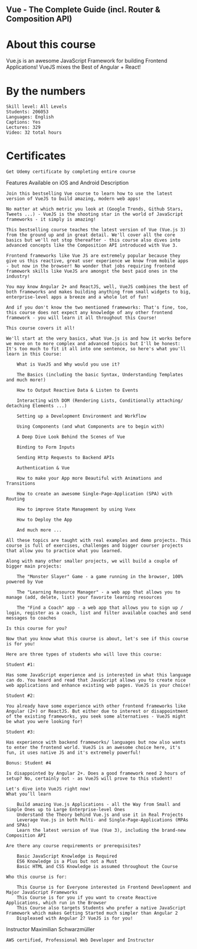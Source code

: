 ## Vue - The Complete Guide (incl. Router & Composition API)

# About this course
Vue.js is an awesome JavaScript Framework for building Frontend Applications! VueJS mixes the Best of Angular + React!

# By the numbers
    Skill level: All Levels
    Students: 206053
    Languages: English
    Captions: Yes
    Lectures: 329
    Video: 32 total hours
    
# Certificates

    Get Udemy certificate by completing entire course

Features
    Available on iOS and Android
Description

    Join this bestselling Vue course to learn how to use the latest version of VueJS to build amazing, modern web apps!

    No matter at which metric you look at (Google Trends, Github Stars, Tweets ...) - VueJS is the shooting star in the world of JavaScript frameworks - it simply is amazing!

    This bestselling course teaches the latest version of Vue (Vue.js 3) from the ground up and in great detail. We'll cover all the core basics but we'll not stop thereafter - this course also dives into advanced concepts like the Composition API introduced with Vue 3.

    Frontend frameworks like Vue JS are extremely popular because they give us this reactive, great user experience we know from mobile apps - but now in the browser! No wonder that jobs requiring frontend framework skills like VueJS are amongst the best paid ones in the industry!

    You may know Angular 2+ and ReactJS, well, VueJS combines the best of both frameworks and makes building anything from small widgets to big, enterprise-level apps a breeze and a whole lot of fun!

    And if you don't know the two mentioned frameworks: That's fine, too, this course does not expect any knowledge of any other frontend framework - you will learn it all throughout this Course!

    This course covers it all!

    We'll start at the very basics, what Vue.js is and how it works before we move on to more complex and advanced topics but I'll be honest: It's too much to fit it all into one sentence, so here's what you'll learn in this Course:

        What is VueJS and Why would you use it?

        The Basics (including the basic Syntax, Understanding Templates and much more!)

        How to Output Reactive Data & Listen to Events

        Interacting with DOM (Rendering Lists, Conditionally attaching/ detaching Elements ...)

        Setting up a Development Environment and Workflow

        Using Components (and what Components are to begin with)

        A Deep Dive Look Behind the Scenes of Vue

        Binding to Form Inputs

        Sending Http Requests to Backend APIs

        Authentication & Vue

        How to make your App more Beautiful with Animations and Transitions

        How to create an awesome Single-Page-Application (SPA) with Routing

        How to improve State Management by using Vuex

        How to Deploy the App

        And much more ...

    All these topics are taught with real examples and demo projects. This course is full of exercises, challenges and bigger courser projects that allow you to practice what you learned.

    Along with many other smaller projects, we will build a couple of bigger main projects:

        The "Monster Slayer" Game - a game running in the browser, 100% powered by Vue

        The "Learning Resource Manager" - a web app that allows you to manage (add, delete, list) your favorite learning resources

        The "Find a Coach" app - a web app that allows you to sign up / login, register as a coach, list and filter available coaches and send messages to coaches

    Is this course for you?

    Now that you know what this course is about, let's see if this course is for you!

    Here are three types of students who will love this course:

    Student #1:

    Has some JavaScript experience and is interested in what this language can do. You heard and read that JavaScript allows you to create nice web applications and enhance existing web pages. VueJS is your choice!

    Student #2:

    You already have some experience with other frontend frameworks like Angular (2+) or ReactJS. But either due to interest or disappointment of the existing frameworks, you seek some alternatives - VueJS might be what you were looking for!

    Student #3:

    Has experience with backend frameworks/ languages but now also wants to enter the frontend world. VueJS is an awesome choice here, it's fun, it uses native JS and it's extremely powerful!

    Bonus: Student #4

    Is disappointed by Angular 2+. Does a good framework need 2 hours of setup? No, certainly not - as VueJS will prove to this student!

    Let's dive into VueJS right now!
    What you’ll learn

        Build amazing Vue.js Applications - all the Way from Small and Simple Ones up to Large Enterprise-level Ones
        Understand the Theory behind Vue.js and use it in Real Projects
        Leverage Vue.js in both Multi- and Single-Page-Applications (MPAs and SPAs)
        Learn the latest version of Vue (Vue 3), including the brand-new Composition API

    Are there any course requirements or prerequisites?

        Basic JavaScript Knowledge is Required
        ES6 Knowledge is a Plus but not a Must
        Basic HTML and CSS Knowledge is assumed throughout the Course

    Who this course is for:

        This Course is for Everyone interested in Frontend Development and Major JavaScript Frameworks
        This Course is for you if you want to create Reactive Applications, which run in the Browser
        This Course also targets Students who prefer a native JavaScript Framework which makes Getting Started much simpler than Angular 2
        Displeased with Angular 2? VueJS is for you!

Instructor
    Maximilian Schwarzmüller

    AWS certified, Professional Web Developer and Instructor

